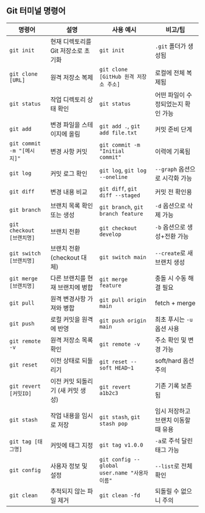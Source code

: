 ## Git 터미널 명령어

| 명령어                     | 설명                                | 사용 예시                                     | 비고/팁                             |
| -------------------------- | ----------------------------------- | --------------------------------------------- | ----------------------------------- |
| `git init`                 | 현재 디렉토리를 Git 저장소로 초기화 | `git init`                                    | `.git` 폴더가 생성됨                |
| `git clone [URL]`          | 원격 저장소 복제                    | `git clone [GitHub 원격 저장소 주소]`         | 로컬에 전체 복제됨                  |
| `git status`               | 작업 디렉토리 상태 확인             | `git status`                                  | 어떤 파일이 수정되었는지 확인 가능  |
| `git add`                  | 변경 파일을 스테이지에 올림         | `git add .`, `git add file.txt`               | 커밋 준비 단계                      |
| `git commit -m "[메시지]"` | 변경 사항 커밋                      | `git commit -m "Initial commit"`              | 이력에 기록됨                       |
| `git log`                  | 커밋 로그 확인                      | `git log`, `git log --oneline`                | `--graph` 옵션으로 시각화 가능      |
| `git diff`                 | 변경 내용 비교                      | `git diff`, `git diff --staged`               | 커밋 전 확인용                      |
| `git branch`               | 브랜치 목록 확인 또는 생성          | `git branch`, `git branch feature`            | `-d` 옵션으로 삭제 가능             |
| `git checkout [브랜치명]`  | 브랜치 전환                         | `git checkout develop`                        | `-b` 옵션으로 생성+전환 가능        |
| `git switch [브랜치명]`    | 브랜치 전환 (checkout 대체)         | `git switch main`                             | `--create`로 새 브랜치 생성         |
| `git merge [브랜치명]`     | 다른 브랜치를 현재 브랜치에 병합    | `git merge feature`                           | 충돌 시 수동 해결 필요              |
| `git pull`                 | 원격 변경사항 가져와 병합           | `git pull origin main`                        | fetch + merge                       |
| `git push`                 | 로컬 커밋을 원격에 반영             | `git push origin main`                        | 최초 푸시는 `-u` 옵션 사용          |
| `git remote -v`            | 원격 저장소 목록 확인               | `git remote -v`                               | 주소 확인 및 변경 가능              |
| `git reset`                | 이전 상태로 되돌리기                | `git reset --soft HEAD~1`                     | soft/hard 옵션 주의                 |
| `git revert [커밋ID]`      | 이전 커밋 되돌리기 (새 커밋 생성)   | `git revert a1b2c3`                           | 기존 기록 보존됨                    |
| `git stash`                | 작업 내용을 임시로 저장             | `git stash`, `git stash pop`                  | 임시 저장하고 브랜치 이동할 때 유용 |
| `git tag [태그명]`         | 커밋에 태그 지정                    | `git tag v1.0.0`                              | `-a`로 주석 달린 태그 가능          |
| `git config`               | 사용자 정보 및 설정                 | `git config --global user.name "사용자 이름"` | `--list`로 전체 확인                |
| `git clean`                | 추적되지 않는 파일 제거             | `git clean -fd`                               | 되돌릴 수 없으니 주의               |
